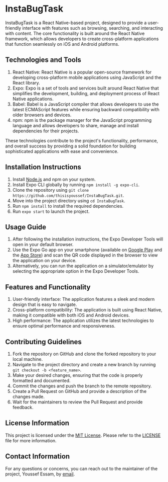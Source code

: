 # InstaBugTask

InstaBugTask is a React Native-based project, designed to provide a user-friendly interface with features such as browsing, searching, and interacting with content. The core functionality is built around the React Native framework, which allows developers to create cross-platform applications that function seamlessly on iOS and Android platforms.

## Technologies and Tools

1. React Native: React Native is a popular open-source framework for developing cross-platform mobile applications using JavaScript and the React library.
2. Expo: Expo is a set of tools and services built around React Native that simplifies the development, building, and deployment process of React Native applications.
3. Babel: Babel is a JavaScript compiler that allows developers to use the latest ECMAScript features while ensuring backward compatibility with older browsers and devices.
4. npm: npm is the package manager for the JavaScript programming language and allows developers to share, manage and install dependencies for their projects.

These technologies contribute to the project's functionality, performance, and overall success by providing a solid foundation for building sophisticated applications with ease and convenience.

## Installation Instructions

1. Install [Node.js](https://nodejs.org/) and npm on your system.
2. Install Expo CLI globally by running `npm install -g expo-cli`.
3. Clone the repository using `git clone https://github.com/thisisyoussef/InstaBugTask.git`.
4. Move into the project directory using `cd InstaBugTask`.
5. Run `npm install` to install the required dependencies.
6. Run `expo start` to launch the project.

## Usage Guide

1. After following the installation instructions, the Expo Developer Tools will open in your default browser.
2. Use the Expo Go app on your smartphone (available on [Google Play](https://play.google.com/store/apps/details?id=host.exp.exponent&hl=en) and the [App Store](https://apps.apple.com/us/app/expo-go/id982107779)) and scan the QR code displayed in the browser to view the application on your device.
3. Alternatively, you can run the application on a simulator/emulator by selecting the appropriate option in the Expo Developer Tools.

## Features and Functionality

1. User-friendly interface: The application features a sleek and modern design that is easy to navigate.
2. Cross-platform compatibility: The application is built using React Native, making it compatible with both iOS and Android devices.
3. High performance: The application utilizes the latest technologies to ensure optimal performance and responsiveness.

## Contributing Guidelines

1. Fork the repository on GitHub and clone the forked repository to your local machine.
2. Navigate to the project directory and create a new branch by running `git checkout -b <feature_name>`.
3. Make your desired changes, ensuring that the code is properly formatted and documented.
4. Commit the changes and push the branch to the remote repository.
5. Create a Pull Request on GitHub and provide a description of the changes made.
6. Wait for the maintainers to review the Pull Request and provide feedback.

## License Information

This project is licensed under the [MIT License](https://opensource.org/licenses/MIT). Please refer to the [LICENSE](LICENSE) file for more information.

## Contact Information

For any questions or concerns, you can reach out to the maintainer of the project, Youssef Essam, by [email](mailto:thisisyoussef@example.com).